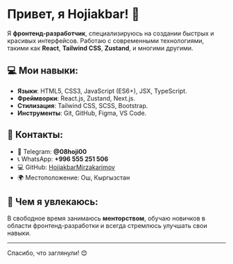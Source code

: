 # Привет, я Hojiakbar! 👋

Я **фронтенд-разработчик**, специализируюсь на создании быстрых и красивых интерфейсов. Работаю с современными технологиями, такими как **React**, **Tailwind CSS**, **Zustand**, и многими другими.

## 💻 Мои навыки:
- **Языки**: HTML5, CSS3, JavaScript (ES6+), JSX, TypeScript.
- **Фреймворки**: React.js, Zustand, Next.js.
- **Стилизация**: Tailwind CSS, SCSS, Bootstrap.
- **Инструменты**: Git, GitHub, Figma, VS Code.

## 💬 Контакты:
- 📱 Telegram: **@08hoji00**
- 📞 WhatsApp: **+996 555 251 506**
- 💻 GitHub: [HojiakbarMirzakarimov](https://github.com/HojiakbarMirzakarimov)
- 🌍 Местоположение: Ош, Кыргызстан

## 🌱 Чем я увлекаюсь:
В свободное время занимаюсь **менторством**, обучаю новичков в области фронтенд-разработки и всегда стремлюсь улучшать свои навыки.

---

Спасибо, что заглянули! 😊
